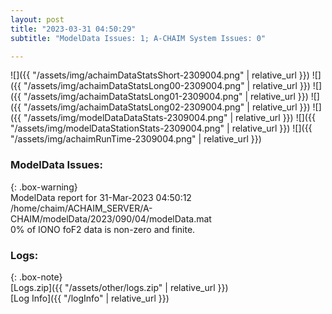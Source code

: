 ```yaml
---
layout: post
title: "2023-03-31 04:50:29"
subtitle: "ModelData Issues: 1; A-CHAIM System Issues: 0"

---
```


![]({{ "/assets/img/achaimDataStatsShort-2309004.png" | relative_url }})
![]({{ "/assets/img/achaimDataStatsLong00-2309004.png" | relative_url }})
![]({{ "/assets/img/achaimDataStatsLong01-2309004.png" | relative_url }})
![]({{ "/assets/img/achaimDataStatsLong02-2309004.png" | relative_url }})
![]({{ "/assets/img/modelDataDataStats-2309004.png" | relative_url }})
![]({{ "/assets/img/modelDataStationStats-2309004.png" | relative_url }})
![]({{ "/assets/img/achaimRunTime-2309004.png" | relative_url }})


### ModelData Issues:  
  
{: .box-warning}  
 ModelData report for 31-Mar-2023 04:50:12   
 /home/chaim/ACHAIM_SERVER/A-CHAIM/modelData/2023/090/04/modelData.mat   
 0% of IONO foF2 data is non-zero and finite.   
  


### Logs:  
  
{: .box-note}  
[Logs.zip]({{ "/assets/other/logs.zip" | relative_url }})  
[Log Info]({{ "/logInfo" | relative_url }})  
